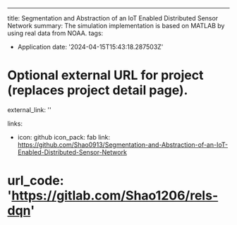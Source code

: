 ---
title: Segmentation and Abstraction of an IoT Enabled Distributed Sensor Network
summary: The simulation implementation is based on MATLAB by using real data from NOAA.
tags:
  - Application
date: '2024-04-15T15:43:18.287503Z'

# Optional external URL for project (replaces project detail page).
external_link: ''


links:
  - icon: github
    icon_pack: fab
    link: https://github.com/Shao0913/Segmentation-and-Abstraction-of-an-IoT-Enabled-Distributed-Sensor-Network
# url_code: 'https://gitlab.com/Shao1206/rels-dqn'

